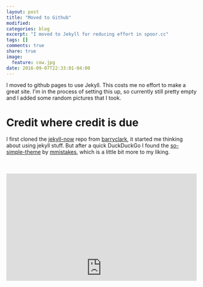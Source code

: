 ```yaml
---
layout: post
title: "Moved to Github"
modified:
categories: blog
excerpt: "I moved to Jekyll for reducing effort in spoor.cc"
tags: []
comments: true
share: true
image:
  feature: cow.jpg
date: 2016-09-07T22:33:01-04:00
---
```


I moved to github pages to use Jekyll. This costs me no effort to make a great site.
I'm in the process of setting this up, so currently still pretty empty and I added
some random pictures that I took.

# Credit where credit is due
I first cloned the [jekyll-now](https://github.com/barryclark/jekyll-now/) repo from [barryclark](https://github.com/barryclark/), it started me thinking about using jekyll stuff.
But after a quick DuckDuckGo I found the [so-simple-theme](https://github.com/mmistakes/so-simple-theme) by [mmistakes](https://github.com/mmistakes/), which is a little bit more to my liking.

<style>
.ipython-container {
    position: relative;
    padding-bottom: 56.25%;
    padding-top: 35px;
    height: 0;
    overflow: hidden;
}

.ipython iframe {
    position: absolute;
    top:0;
    left: 0;
    width: 100%;
    height: 100%;
}
</style>

<div class="ipython-container">
    <iframe src="https://nbviewer.ipython.org/gist/mvdwoord/5a5ea699a48439a4f26f" frameborder="0" height=500 width="100%"> </iframe>
</div>

